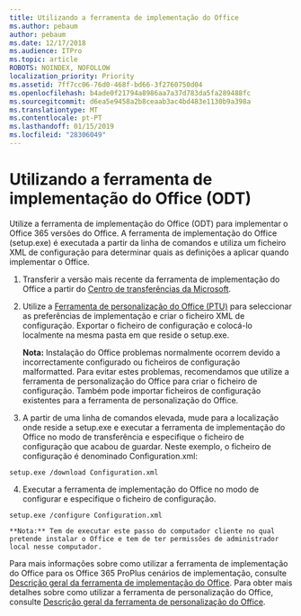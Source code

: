 ```yaml
---
title: Utilizando a ferramenta de implementação do Office
ms.author: pebaum
author: pebaum
ms.date: 12/17/2018
ms.audience: ITPro
ms.topic: article
ROBOTS: NOINDEX, NOFOLLOW
localization_priority: Priority
ms.assetid: 7ff7cc06-76d0-468f-bd66-3f2760750d04
ms.openlocfilehash: b4ade0f21794a8986aa7a37d783da5fa289488fc
ms.sourcegitcommit: d6ea5e9458a2b8ceaab3ac4bd483e1130b9a398a
ms.translationtype: MT
ms.contentlocale: pt-PT
ms.lasthandoff: 01/15/2019
ms.locfileid: "28306049"
---
```

# <a name="using-the-office-deployment-tool-odt"></a>Utilizando a ferramenta de implementação do Office (ODT)

Utilize a ferramenta de implementação do Office (ODT) para implementar o Office 365 versões do Office. A ferramenta de implementação do Office (setup.exe) é executada a partir da linha de comandos e utiliza um ficheiro XML de configuração para determinar quais as definições a aplicar quando implementar o Office.
  
1. Transferir a versão mais recente da ferramenta de implementação do Office a partir do [Centro de transferências da Microsoft](http://go.microsoft.com/fwlink/p/?LinkID=626065).
    
2. Utilize a [Ferramenta de personalização do Office (PTU)](https://config.office.com) para seleccionar as preferências de implementação e criar o ficheiro XML de configuração. Exportar o ficheiro de configuração e colocá-lo localmente na mesma pasta em que reside o setup.exe. 
    
    **Nota:** Instalação do Office problemas normalmente ocorrem devido a incorrectamente configurado ou ficheiros de configuração malformatted. Para evitar estes problemas, recomendamos que utilize a ferramenta de personalização do Office para criar o ficheiro de configuração. Também pode importar ficheiros de configuração existentes para a ferramenta de personalização do Office. 
    
3. A partir de uma linha de comandos elevada, mude para a localização onde reside a setup.exe e executar a ferramenta de implementação do Office no modo de transferência e especifique o ficheiro de configuração que acabou de guardar. Neste exemplo, o ficheiro de configuração é denominado Configuration.xml:
    
  ```
  setup.exe /download Configuration.xml  
  ```

4. Executar a ferramenta de implementação do Office no modo de configurar e especifique o ficheiro de configuração.
    
  ```
  setup.exe /configure Configuration.xml
  ```

    **Nota:** Tem de executar este passo do computador cliente no qual pretende instalar o Office e tem de ter permissões de administrador local nesse computador. 
    
Para mais informações sobre como utilizar a ferramenta de implementação do Office para os Office 365 ProPlus cenários de implementação, consulte [Descrição geral da ferramenta de implementação do Office](https://docs.microsoft.com/deployoffice/overview-of-the-office-2016-deployment-tool). Para obter mais detalhes sobre como utilizar a ferramenta de personalização do Office, consulte [Descrição geral da ferramenta de personalização do Office](https://docs.microsoft.com/DeployOffice/overview-of-the-office-customization-tool-for-click-to-run).
  

